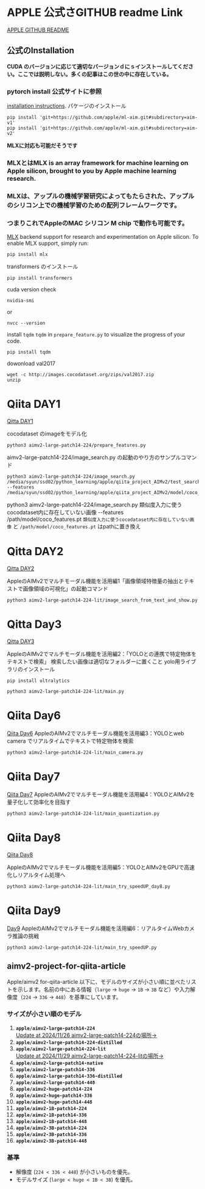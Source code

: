 # APPLE 公式さGITHUB readme Link 
[APPLE GITHUB README](https://github.com/apple/ml-aim/blob/main/README.md)

## 公式のInstallation
**CUDA のバージョンに応じて適切なバージョンｄにｓインストールしてください。ここでは説明しない。多くの記事はこの世の中に存在している。**

### pytorch install 公式サイトに参照
[installation instructions](https://pytorch.org/get-started/locally/).
パケージのインストール

```commandline
pip install 'git+https://github.com/apple/ml-aim.git#subdirectory=aim-v1'
pip install 'git+https://github.com/apple/ml-aim.git#subdirectory=aim-v2'
```

**MLXに対応も可能だそうです**

### MLXとはMLX is an array framework for machine learning on Apple silicon, brought to you by Apple machine learning research.
### MLXは、アップルの機械学習研究によってもたらされた、アップルのシリコン上での機械学習のための配列フレームワークです。
### つまりこれでAppleの**MAC シリコン M chip** で動作も可能です。
[MLX](https://ml-explore.github.io/mlx/) backend support for research and experimentation on Apple silicon.
To enable MLX support, simply run:
```commandline
pip install mlx
```

transformers のインストール
```commandline
pip install transformers
```

cuda version check 
```commandline
nvidia-smi
```
or
```commandline
nvcc --version
```

install `tqdm` `tqdm` in  `prepare_feature.py`  to visualize the progress of your code. 
```commandline
pip install tqdm
```

dowonload val2017
```commacdline
wget -c http://images.cocodataset.org/zips/val2017.zip
unzip
``` 
# Qiita DAY1 
[Qitta DAY1](https://qiita.com/syun88/items/50c1d60d1516d5816773)

cocodataset のimageをモデル化
```commandline
python3 aimv2-large-patch14-224/prepare_features.py 
```
aimv2-large-patch14-224/image_search.py の起動のやり方のサンプルコマンド
```commandline
python3 aimv2-large-patch14-224/image_search.py /media/syun/ssd02/python_learning/apple/qiita_project_AIMv2/test_search_image/gtr.jpg --features /media/syun/ssd02/python_learning/apple/qiita_project_AIMv2/model/coco_features.pt
```
python3 aimv2-large-patch14-224/image_search.py 類似度入力に使うcocodataset内に存在していない画像 --features /path/model/coco_features.pt
`類似度入力に使うcocodataset内に存在していない画像` と `/path/model/coco_features.pt` はpathに置き換え

# Qitta DAY2 
[Qitta DAY2](https://qiita.com/syun88/items/11089454e046fe5e3f4d)

AppleのAIMv2でマルチモーダル機能を活用編1「画像領域特徴量の抽出とテキストで画像領域の可視化」の起動コマンド
```commandline
python3 aimv2-large-patch14-224-lit/image_search_from_text_and_show.py 
```
# Qitta Day3

[Qitta DAY3](https://qiita.com/syun88/items/)

AppleのAIMv2でマルチモーダル機能を活用編2：「YOLOとの連携で特定物体をテキストで検索」
検索したい画像は適切なフォルダーに置くこと
yolo用ライブラリのインストール
```commandline
pip install ultralytics
```

```commandline
python3 aimv2-large-patch14-224-lit/main.py 
```

# Qiita Day6

[Qiita Day6](https://qiita.com/syun88/items/dbb0bf118b3159e0ba76)
AppleのAIMv2でマルチモーダル機能を活用編3：YOLOとweb camera でリアルタイムでテキストで特定物体を検索

```commandline
python3 aimv2-large-patch14-224-lit/main_camera.py
```

# Qiita Day7

[Qiita Day7](https://qiita.com/syun88/items/f94ed38e0ddb95be60f4)
AppleのAIMv2でマルチモーダル機能を活用編4：YOLOとAIMv2を量子化して効率化を目指す
```commandline
python3 aimv2-large-patch14-224-lit/main_quantization.py
```

# Qiita Day8

[Qiita Day8](https://qiita.com/syun88/items/badd13d4d5974502c7bc)

AppleのAIMv2でマルチモーダル機能を活用編5：YOLOとAIMv2をGPUで高速化しリアルタイム処理へ
```commandline
python3 aimv2-large-patch14-224-lit/main_try_speedUP_day8.py
```

# Qiita Day9

[Day9](https://qiita.com/syun88/items/9a4bca43909b990d6efe)
AppleのAIMv2でマルチモーダル機能を活用編6：リアルタイムWebカメラ推論の挑戦 
```commandline
python3 aimv2-large-patch14-224-lit/main_try_speedUP.py
```
## aimv2-project-for-qiita-article
Apple/aimv2 for-qiita-article
以下に、モデルのサイズが小さい順に並べたリストを示します。名前の中にある情報（`large` → `huge` → `1B` → `3B` など）や入力解像度（`224` → `336` → `448`）を基準にしています。



### サイズが小さい順のモデル
1. **`apple/aimv2-large-patch14-224`** <br>
    [Update at 2024/11/26 aimv2-large-patch14-224の場所→](https://github.com/syun88/aimv2-project-for-qiita-article/tree/main/aimv2-large-patch14-224)
2. **`apple/aimv2-large-patch14-224-distilled`**
3. **`apple/aimv2-large-patch14-224-lit`**<br>
    [Update at 2024/11/29 aimv2-large-patch14-224-litの場所→](https://github.com/syun88/aimv2-project-for-qiita-article/tree/main/aimv2-large-patch14-224-lit)
4. **`apple/aimv2-large-patch14-native`**
5. **`apple/aimv2-large-patch14-336`**
6. **`apple/aimv2-large-patch14-336-distilled`**
7. **`apple/aimv2-large-patch14-448`**
8. **`apple/aimv2-huge-patch14-224`**
9. **`apple/aimv2-huge-patch14-336`**
10. **`apple/aimv2-huge-patch14-448`**
11. **`apple/aimv2-1B-patch14-224`**
12. **`apple/aimv2-1B-patch14-336`**
13. **`apple/aimv2-1B-patch14-448`**
14. **`apple/aimv2-3B-patch14-224`**
15. **`apple/aimv2-3B-patch14-336`**
16. **`apple/aimv2-3B-patch14-448`**

### 基準
- 解像度 (`224 < 336 < 448`) が小さいものを優先。
- モデルサイズ (`large < huge < 1B < 3B`) を優先。